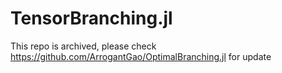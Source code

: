 # TensorBranching.jl

This repo is archived, please check https://github.com/ArrogantGao/OptimalBranching.jl for update
